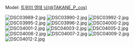 ﻿---
dddd: 2024.07.20 서코
nickname: 영태
sns_type: x
sns_id: TAKANE_P_cos
---

<a name="TAKANE_P_cos"></a>
Model: <a href="https://x.com/TAKANE_P_cos" target="_blank">트위터 영태 님(@TAKANE_P_cos)</a>

![DSC03989-2.jpg](/assets/img/2024/07-20/영태/DSC03989-2.jpg)
![DSC03990-2.jpg](/assets/img/2024/07-20/영태/DSC03990-2.jpg)
![DSC03992-2.jpg](/assets/img/2024/07-20/영태/DSC03992-2.jpg)
![DSC03995-2.jpg](/assets/img/2024/07-20/영태/DSC03995-2.jpg)
![DSC03996-2.jpg](/assets/img/2024/07-20/영태/DSC03996-2.jpg)
![DSC04000-2.jpg](/assets/img/2024/07-20/영태/DSC04000-2.jpg)
![DSC04001-2.jpg](/assets/img/2024/07-20/영태/DSC04001-2.jpg)
![DSC04003-2.jpg](/assets/img/2024/07-20/영태/DSC04003-2.jpg)
![DSC04005-2.jpg](/assets/img/2024/07-20/영태/DSC04005-2.jpg)
![DSC04006-2.jpg](/assets/img/2024/07-20/영태/DSC04006-2.jpg)
![DSC04007-2.jpg](/assets/img/2024/07-20/영태/DSC04007-2.jpg)
![DSC04009-2.jpg](/assets/img/2024/07-20/영태/DSC04009-2.jpg)
![DSC04012-2.jpg](/assets/img/2024/07-20/영태/DSC04012-2.jpg)